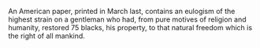   An American paper, printed in March last, contains an eulogism of the highest strain on a gentleman who had, from pure motives of religion and humanity, restored 75 blacks, his property, to that natural freedom which is the right of all mankind.  